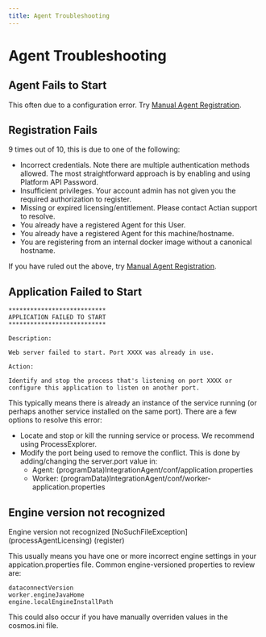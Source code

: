 ```yaml
---
title: Agent Troubleshooting
---
```


# Agent Troubleshooting

## Agent Fails to Start

This often due to a configuration error. Try [Manual Agent Registration](advanced-topics/manual-agent-registration).

## Registration Fails

9 times out of 10, this is due to one of the following:
* Incorrect credentials. Note there are multiple authentication methods allowed. The most straightforward approach is by enabling and using Platform API Password.
* Insufficient privileges. Your account admin has not given you the required authorization to register.
* Missing or expired licensing/entitlement. Please contact Actian support to resolve.
* You already have a registered Agent for this User.
* You already have a registered Agent for this machine/hostname.
* You are registering from an internal docker image without a canonical hostname.

If you have ruled out the above, try [Manual Agent Registration](advanced-topics/manual-agent-registration).

## Application Failed to Start

```
***************************
APPLICATION FAILED TO START
***************************

Description:

Web server failed to start. Port XXXX was already in use.

Action:

Identify and stop the process that's listening on port XXXX or configure this application to listen on another port.
```

This typically means there is already an instance of the service running (or perhaps another service installed on the same port). There are a few options to resolve this error:
* Locate and stop or kill the running service or process. We recommend using ProcessExplorer.
* Modify the port being used to remove the conflict. This is done by adding/changing the server.port value in:
    * Agent: (programData)IntegrationAgent/conf/application.properties
	* Worker: (programData)IntegrationAgent/conf/worker-application.properties

## Engine version not recognized 

Engine version not recognized [NoSuchFileException] (processAgentLicensing) (register)

This usually means you have one or more incorrect engine settings in your appication.properties file. Common engine-versioned properties to review are:
```
dataconnectVersion
worker.engineJavaHome
engine.localEngineInstallPath
```

This could also occur if you have manually overriden values in the cosmos.ini file.